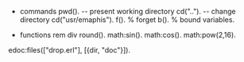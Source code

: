 * commands
pwd().  -- present working directory
cd("..").  -- change directory
cd("usr/emaphis").
f().  % forget
b().  % bound variables.

* functions
rem div
round().
math:sin().
math:cos().
math:pow(2,16).

edoc:files(["drop.erl"], [{dir, "doc"}]).
